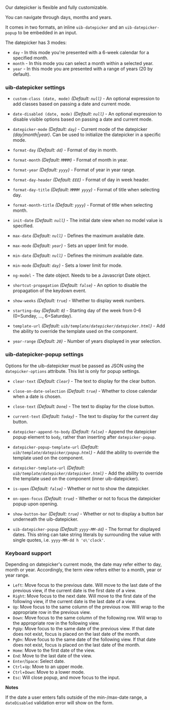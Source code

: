 Our datepicker is flexible and fully customizable.

You can navigate through days, months and years.

It comes in two formats, an inline `uib-datepicker` and an `uib-datepicker-popup` to be embedded in an input.

The datepicker has 3 modes:

* `day` - In this mode you're presented with a 6-week calendar for a specified month.
* `month` - In this mode you can select a month within a selected year.
* `year` - In this mode you are presented with a range of years (20 by default).

### uib-datepicker settings ###

* `custom-class (date, mode)`
  _(Default: `null`)_ -
  An optional expression to add classes based on passing a date and current mode.

* `date-disabled (date, mode)`
  _(Default: `null`)_ -
  An optional expression to disable visible options based on passing a date and current mode.

* `datepicker-mode`
  <i class="glyphicon glyphicon-eye-open"></i>
  _(Default: `day`)_ -
  Current mode of the datepicker _(day|month|year)_. Can be used to initialize the datepicker in a specific mode.

* `format-day`
  _(Default: `dd`)_ -
  Format of day in month.

* `format-month`
  _(Default: `MMMM`)_ -
  Format of month in year.

* `format-year`
  _(Default: `yyyy`)_ -
  Format of year in year range.

* `format-day-header`
  _(Default: `EEE`)_ -
  Format of day in week header.

* `format-day-title`
  _(Default: `MMMM yyyy`)_ -
  Format of title when selecting day.

* `format-month-title`
  _(Default: `yyyy`)_ -
  Format of title when selecting month.  

* `init-date`
  _(Default: `null`)_ -
  The initial date view when no model value is specified.

* `max-date`
  <i class="glyphicon glyphicon-eye-open"></i>
  _(Default: `null`)_ -
  Defines the maximum available date.

* `max-mode`
  _(Default: `year`)_ -
  Sets an upper limit for mode.

* `min-date`
  <i class="glyphicon glyphicon-eye-open"></i>
  _(Default: `null`)_ -
  Defines the minimum available date.

* `min-mode`
  _(Default: `day`)_ -
  Sets a lower limit for mode.

* `ng-model`
  <i class="glyphicon glyphicon-eye-open"></i> -
  The date object. Needs to be a Javascript Date object.

* `shortcut-propagation`
  _(Default: `false`)_ -
  An option to disable the propagation of the keydown event.

* `show-weeks`
  _(Default: `true`)_ -
  Whether to display week numbers.

* `starting-day`
  _(Default: `0`)_ -
  Starting day of the week from 0-6 (0=Sunday, ..., 6=Saturday).

* `template-url`
  _(Default: `uib/template/datepicker/datepicker.html`)_ -
  Add the ability to override the template used on the component.

* `year-range`
  _(Default: `20`)_ -
  Number of years displayed in year selection.

### uib-datepicker-popup settings ###

Options for the uib-datepicker must be passed as JSON using the `datepicker-options` attribute. This list is only for popup settings.

* `clear-text`
  _(Default: `Clear`)_ -
  The text to display for the clear button.

* `close-on-date-selection`
  _(Default: `true`)_ -
  Whether to close calendar when a date is chosen.

* `close-text`
  _(Default: `Done`)_ -
  The text to display for the close button.

* `current-text`
  _(Default: `Today`)_ -
  The text to display for the current day button.

* `datepicker-append-to-body`
  _(Default: `false`)_ -
  Append the datepicker popup element to `body`, rather than inserting after `datepicker-popup`.

* `datepicker-popup-template-url`
  _(Default: `uib/template/datepicker/popup.html`)_ -
  Add the ability to override the template used on the component.

* `datepicker-template-url`
  _(Default: `uib/template/datepicker/datepicker.html`)_ -
  Add the ability to override the template used on the component (inner uib-datepicker).  

* `is-open`
  <i class="glyphicon glyphicon-eye-open"></i>
  _(Default: `false`)_ -
  Whether or not to show the datepicker.

* `on-open-focus`
  _(Default: `true`)_ -
  Whether or not to focus the datepicker popup upon opening.

* `show-button-bar`
  _(Default: `true`)_ -
  Whether or not to display a button bar underneath the uib-datepicker.

* `uib-datepicker-popup`
  _(Default: `yyyy-MM-dd`)_ -
  The format for displayed dates. This string can take string literals by surrounding the value with single quotes, i.e. `yyyy-MM-dd h 'o\'clock'`.

### Keyboard support ###

Depending on datepicker's current mode, the date may refer either to day, month or year. Accordingly, the term view refers either to a month, year or year range.

 * `Left`: Move focus to the previous date. Will move to the last date of the previous view, if the current date is the first date of a view.
 * `Right`: Move focus to the next date. Will move to the first date of the following view, if the current date is the last date of a view.
 * `Up`: Move focus to the same column of the previous row. Will wrap to the appropriate row in the previous view.
 * `Down`: Move focus to the same column of the following row. Will wrap to the appropriate row in the following view.
 * `PgUp`: Move focus to the same date of the previous view. If that date does not exist, focus is placed on the last date of the month.
 * `PgDn`: Move focus to the same date of the following view. If that date does not exist, focus is placed on the last date of the month.
 * `Home`: Move to the first date of the view.
 * `End`: Move to the last date of the view.
 * `Enter`/`Space`: Select date.
 * `Ctrl`+`Up`: Move to an upper mode.
 * `Ctrl`+`Down`: Move to a lower mode.
 * `Esc`: Will close popup, and move focus to the input.

**Notes**

If the date a user enters falls outside of the min-/max-date range, a `dateDisabled` validation error will show on the form.
